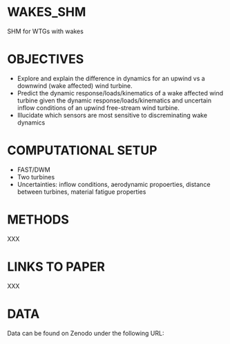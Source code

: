 # WAKES_SHM
SHM for WTGs with wakes

# OBJECTIVES
- Explore and explain the difference in dynamics for an upwind vs a downwind (wake affected) wind turbine.
- Predict the dynamic response/loads/kinematics of a wake affected wind turbine given the dynamic response/loads/kinematics and uncertain inflow conditions of an upwind free-stream wind turbine.
- Illucidate which sensors are most sensitive to discreminating wake dynamics

# COMPUTATIONAL SETUP
- FAST/DWM
- Two turbines
- Uncertainties: inflow conditions, aerodynamic propoerties, distance between turbines, material fatigue properties

# METHODS
XXX

# LINKS TO PAPER
XXX

# DATA
Data can be found on Zenodo under the following URL:

